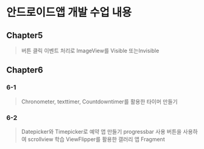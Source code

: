 # 안드로이드앱 개발 수업 내용
## Chapter5
> 버튼 클릭 이벤트 처리로 ImageView를 Visible 또는Invisible 
## Chapter6
### 6-1
> Chronometer, texttimer, Countdowntimer를 활용한 타이머 만들기
### 6-2
> Datepicker와 Timepicker로 예약 앱 만들기
> progressbar 사용
> 버튼을 사용하여 scrollview 학습
> ViewFlipper를 활용한 갤러리 앱
> Fragment 
